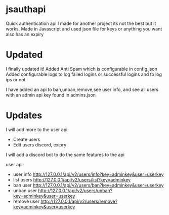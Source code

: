 # jsauthapi
Quick authentication api I made for another project its not the best but it works. Made in Javascript and used json file for keys or anything you want also has an expiry

# Updated
I finally updated it!
Added Anti Spam which is configurable in config.json 
Added configurable logs to log failed logins or successful logins and to log ips or not


I have added an api to ban,unban,remove,see user info, and see all users with an admin api key found in admins.json

# Updates
I will add more to the user api
 - Create users
 - Edit users discord, exipry
 
I will add a discord bot to do the same features to the api


user api: 
- user info http://127.0.0.1/api/v2/users/info?key=adminkey&user=userkey
- list users http://127.0.0.1/api/v2/users/list?key=adminkey
- ban user http://127.0.0.1/api/v2/users/ban?key=adminkey&user=userkey
- unban user http://127.0.0.1/api/v2/users/unban?key=adminkey&user=userkey
- remove user http://127.0.0.1/api/v2/users/remove?key=adminkey&user=userkey
